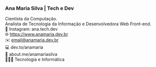 ### Ana Maria Silva | Tech e Dev
Cientista da Computação.<br>
Analista de Tecnologia da Informação e Desenvolvedora Web Front-end.<br>
🔹 Instagram: ana.tech.dev<br>
🌐 https://www.anamaria.dev.br<br>
✉️ email@anamaria.dev.br<br>
💻 dev.to/anamaria<br>
🔗 about.me/anamariasilva<br>
👩🏽‍💻 Tecnologia e Informática<br>


<!--
**anamariasilva/anamariasilva** is a ✨ _special_ ✨ repository because its `README.md` (this file) appears on your GitHub profile.
Vi
Here are some ideas to get you started:

- 🔭 I’m currently working on ...
- 🌱 I’m currently learning ...
- 👯 I’m looking to collaborate on ...
- 🤔 I’m looking for help with ...
- 💬 Ask me about ...
- 📫 How to reach me: ...
- 😄 Pronouns: ...
- ⚡ Fun fact: ...
-->
